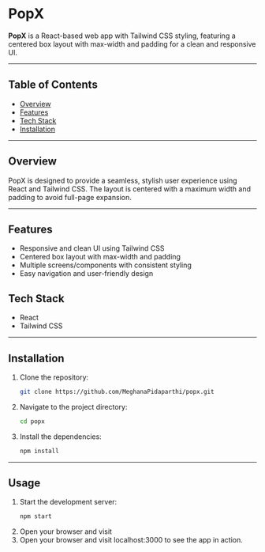 # PopX

**PopX** is a React-based web app with Tailwind CSS styling, featuring a centered box layout with max-width and padding for a clean and responsive UI.

---

## Table of Contents
- [Overview](#overview)  
- [Features](#features)     
- [Tech Stack](#tech-stack)  
- [Installation](#installation) 

---

## Overview  
PopX is designed to provide a seamless, stylish user experience using React and Tailwind CSS. The layout is centered with a maximum width and padding to avoid full-page expansion.

---

## Features
- Responsive and clean UI using Tailwind CSS  
- Centered box layout with max-width and padding  
- Multiple screens/components with consistent styling  
- Easy navigation and user-friendly design

## Tech Stack 
- React
- Tailwind CSS
---
## Installation
1. Clone the repository:
   ```bash
   git clone https://github.com/MeghanaPidaparthi/popx.git
2. Navigate to the project directory:
   ```bash
   cd popx
3. Install the dependencies:
   ```bash
   npm install
---
## Usage
1. Start the development server:
   ```bash
   npm start
2. Open your browser and visit
2. Open your browser and visit localhost:3000 to see the app in action.       
